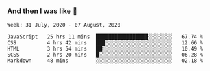 ### And then I was like 🥱
<!--
**Mat2ja/Mat2ja** is a ✨ _special_ ✨ repository because its `README.md` (this file) appears on your GitHub profile.

Here are some ideas to get you started:

- 🔭 I’m currently working on ...
- 🌱 I’m currently learning ...
- 👯 I’m looking to collaborate on ...
- 🤔 I’m looking for help with ...
- 💬 Ask me about ...
- 📫 How to reach me: ...
- 😄 Pronouns: ...
- ⚡ Fun fact: ...
-->

<!--START_SECTION:waka-->
```text
Week: 31 July, 2020 - 07 August, 2020

JavaScript   25 hrs 11 mins  █████████████████░░░░░░░░   67.74 % 
CSS          4 hrs 42 mins   ███░░░░░░░░░░░░░░░░░░░░░░   12.66 % 
HTML         3 hrs 54 mins   ██░░░░░░░░░░░░░░░░░░░░░░░   10.49 % 
SCSS         2 hrs 20 mins   █░░░░░░░░░░░░░░░░░░░░░░░░   06.28 % 
Markdown     48 mins         ░░░░░░░░░░░░░░░░░░░░░░░░░   02.18 %
```
<!--END_SECTION:waka-->
